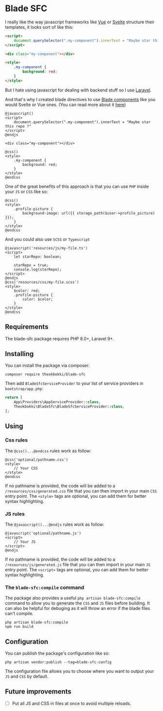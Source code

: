 # Blade SFC

I really like the way javascript frameworks like [Vue](https://vuejs.org/) or [Svelte](https://svelte.dev/) structure their templates, it looks sort of like this:

```html
<script>
    document.querySelector(".my-component").innerText = "Maybe star this repo ?"  
</script>

<div class="my-component"></div>

<style>
    .my-component {
        background: red;
    }
</style>
```

But I hate using javascript for dealing with backend stuff so I use [Laravel](https://laravel.com/).

And that's why I created blade directives to use [Blade components](https://laravel.com/docs/11.x/blade#main-content) like you would Svelte or Vue ones. (You can read more about it [here](https://theoo.dev/en/articles/blade-sfc))

```blade
@javascript()
<script>
    document.querySelector(".my-component").innerText = "Maybe star this repo ?"  
</script>
@endjs

<div class="my-component"></div>

@css()
<style>
    .my-component {
        background: red;
    }
</style>
@endcss
```

One of the great benefits of this approach is that you can use `PHP` inside your `JS` or `CSS` like so:

```blade
@css()
<style>
    .profile-picture {
        background-image: url({{ storage_path($user->profile_picture) }});
    }
</style>
@endcss
```

And you could also use `SCSS` or `Typescript`

```blade
@javascript('resources/js/my-file.ts')
<script>
    let starRepo: boolean;
    
    starRepo = true;
    console.log(starRepo);
</script>
@endjs
@css('resources/css/my-file.scss')
<style>
    $color: red;
    .profile-picture {
        color: $color;
    }
</style>
@endcss
```

## Requirements

The blade-sfc package requires PHP 8.0+, Laravel 9+.

## Installing 

You can install the package via composer:

```shell
composer require theokbokki/blade-sfc
```

Then add `BladeSfcServiceProvider` to your list of service providers in `bootstrap/app.php`:

```php
return [
    App\Providers\AppServiceProvider::class,
    Theokbokki\BladeSfc\BladeSfcServiceProvider::class,
];
```

## Using

### Css rules

The `@css()...@endcss` rules work as follow:

```blade
@css('optional/pathname.css')
<style>
    // Your CSS
</style>
@endcss
```

If no pathname is provided, the code will be added to a `/resources/css/generated.css` file that you can then import in your main `CSS` entry point.
The `<style>` tags are optional, you can add them for better syntax highlighting.


### JS rules

The `@javascript()...@endjs` rules work as follow:

```blade
@javascript('optional/pathname.js')
<script>
    // Your JS
</script>
@endjs
```

If no pathname is provided, the code will be added to a `/resources/js/generated.js` file that you can then import in your main `JS` entry point.
The `<script>` tags are optional, you can add them for better syntax highlighting.

### The `blade-sfc:compile` command

The package also provides a useful `php artisan blade-sfc:compile` command to allow you to generate the `CSS` and `JS` files before building.
It can also be helpful for debuging as it will throw an error if the blade files can't compile.

```shell
php artisan blade-sfc:compile
npm run build
```

## Configuration

You can publish the package's configuration like so:

```shell
php artisan vendor:publish --tag=blade-sfc-config
```

The configuration file allows you to choose where you want to output your `JS` and `CSS` by default.

## Future improvements

- [ ] Put all JS and CSS in files at once to avoid multiple reloads.

